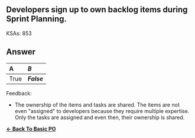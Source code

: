 ## Developers sign up to own backlog items during Sprint Planning.

KSAs: 853

## Answer
| A | ***B*** |
| :--- | :--- |
| True | ***False*** |


Feedback:

- The ownership of the items and tasks are shared. The items are not even "assigned" to developers because they require multiple expertise. Only the tasks are assigned and even then, their ownership is shared.

[**<- Back To Basic PO**](../../../Basic_PO.md)

